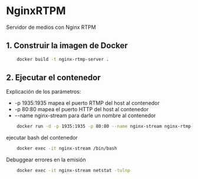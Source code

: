 # NginxRTPM
Servidor de medios con Nginx  RTPM

## 1. Construir la imagen de Docker
``` bash
    docker build -t nginx-rtmp-server .
```
## 2. Ejecutar el contenedor
Explicación de los parámetros:
 - -p 1935:1935 mapea el puerto RTMP del host al contenedor
 - -p 80:80 mapea el puerto HTTP del host al contenedor
 - --name nginx-stream para darle un nombre al contenedor
``` bash
    docker run -d -p 1935:1935 -p 80:80 --name nginx-stream nginx-rtmp-server
```
ejecutar bash del contenedor
``` bash
    docker exec -it nginx-stream /bin/bash   
```
Debuggear errores en la emisión
``` bash       
    docker exec -it nginx-stream netstat -tulnp
```
